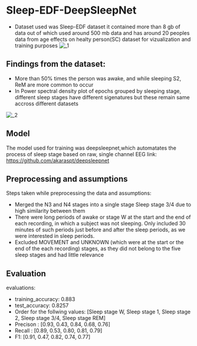 # Sleep-EDF-DeepSleepNet
* Dataset used was Sleep-EDF dataset  it contained more than 8 gb of data out of which used around 500 mb data and has around 20 peoples data from age effects on healty person(SC) dataset for vizualization and training purposes
![_1](https://user-images.githubusercontent.com/71460180/136506370-bc4935d4-3949-44f8-bcb5-391c509ccf41.png)

## Findings from the dataset: 
* More than 50% times the person was awake, and while sleeping S2, ReM are more common to occur
* In Power spectral density plot of epochs grouped by sleeping stage, different sleep stages have different sigenatures but these remain same accross different datasets

![_2](https://user-images.githubusercontent.com/71460180/136506790-a46353c6-3670-4ac2-b9fc-2a8851d2c1b8.png)

## Model
The model used for training was deepsleepnet,which automatates the process of sleep stage based on raw, single channel EEG
link: https://github.com/akaraspt/deepsleepnet 
## Preprocessing and assumptions
Steps taken while preprocessing the data and assumptions: 
* Merged the N3 and N4 stages into a single stage Sleep stage 3/4 due to high similarity between them
* There were long periods of awake or stage W at the start and the end of each recording, in which a subject was not sleeping. Only included 30 minutes of  such periods just before and after the sleep periods, as we were interested in sleep periods.
* Excluded MOVEMENT and UNKNOWN (which were at the start or the end of the each recording) stages, as they did not belong to the five sleep stages and had little relevance
## Evaluation
evaluations:
* training_accuracy: 0.883
* test_accuracy: 0.8257
* Order for the follwing values: [Sleep stage W, Sleep stage 1, Sleep stage 2, Sleep stage 3/4, Sleep stage REM]
* Precison : [0.93, 0.43, 0.84, 0.68, 0.76]
* Recall : [0.89, 0.53, 0.80, 0.81, 0.79]
* F1:  [0.91, 0.47, 0.82, 0.74, 0.77]
